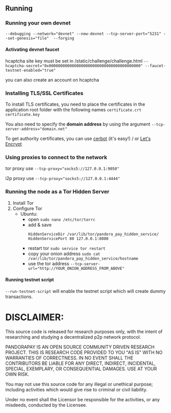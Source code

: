 ## Running

### Running your own devnet

`--debugging --network="devnet" --new-devnet --tcp-server-port="5231" --set-genesis="file"  --forging`

#### Activating devnet faucet

hcaptcha site key must be set in /static/challenge/challenge.html
`--hcaptcha-secret="0x0000000000000000000000000000000000000000" --faucet-testnet-enabled="true"`

you can also create an account on hcaptcha

### Installing TLS/SSL Certificates

To install TLS certificates, you need to place the certificates in the application root folder with the following names
`certificate.crt`
`certificate.key`

You also need to specify the **domain address** by using the argument `--tcp-server-address="domain.net"`

To get authority certificates, you can use [cerbot](https://certbot.eff.org) (it's easy!) / or [Let's Encrypt](https://letsencrypt.org/)

### Using proxies to connect to the network

tor proxy use `--tcp-proxy="socks5://127.0.0.1:9050"`

i2p proxy use `--tcp-proxy="socks5://127.0.0.1:4444"`

### Running the node as a Tor Hidden Server
1. Install Tor
2. Configure Tor
    - Ubuntu:
        - open `sudo nano /etc/tor/torrc`
        - add & save
            ``` 
            HiddenServiceDir /var/lib/tor/pandora_pay_hidden_service/
            HiddenServicePort 80 127.0.0.1:8080
            ```      
        - restart tor `sudo service tor restart` 
        - copy your onion address `sudo cat /var/lib/tor/pandora_pay_hidden_service/hostname`
        - use the tor address `--tcp-server-url="http://YOUR_ONION_ADDRESS_FROM_ABOVE"`

#### Running testnet script

`--run-testnet-script` will enable the testnet script which will create dummy transactions.

# DISCLAIMER:
This source code is released for research purposes only, with the intent of researching and studying a decentralized p2p network protocol.

PANDORAPAY IS AN OPEN SOURCE COMMUNITY DRIVEN RESEARCH PROJECT. THIS IS RESEARCH CODE PROVIDED TO YOU "AS IS" WITH NO WARRANTIES OF CORRECTNESS. IN NO EVENT SHALL THE CONTRIBUTORS BE LIABLE FOR ANY DIRECT, INDIRECT, INCIDENTAL, SPECIAL, EXEMPLARY, OR CONSEQUENTIAL DAMAGES. USE AT YOUR OWN RISK.

You may not use this source code for any illegal or unethical purpose; including activities which would give rise to criminal or civil liability.

Under no event shall the Licensor be responsible for the activities, or any misdeeds, conducted by the Licensee.